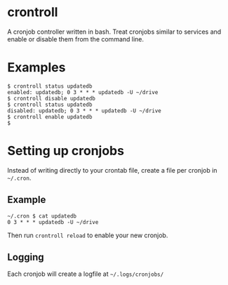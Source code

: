 # crontroll

A cronjob controller written in bash. Treat cronjobs similar to services and enable or disable them from the command line.

# Examples

```
$ crontroll status updatedb
enabled: updatedb; 0 3 * * * updatedb -U ~/drive
$ crontroll disable updatedb
$ crontroll status updatedb
disabled: updatedb; 0 3 * * * updatedb -U ~/drive
$ crontroll enable updatedb
$
```

# Setting up cronjobs
Instead of writing directly to your crontab file, create a file per cronjob in `~/.cron`.

## Example

```
~/.cron $ cat updatedb
0 3 * * * updatedb -U ~/drive
```

Then run `crontroll reload` to enable your new cronjob.


## Logging

Each cronjob will create a logfile at `~/.logs/cronjobs/`
